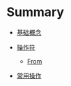# Summary

- [基础概念](./concept.md)

- [操作符](./operators/ReadMe.md)
    - [From](./operators/from.md)
- [常用操作](./action/Readme.md)
